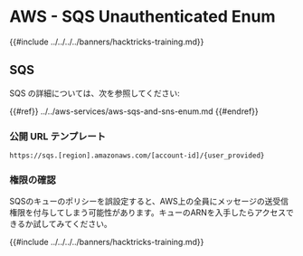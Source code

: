 # AWS - SQS Unauthenticated Enum

{{#include ../../../../banners/hacktricks-training.md}}

## SQS

SQS の詳細については、次を参照してください:

{{#ref}}
../../aws-services/aws-sqs-and-sns-enum.md
{{#endref}}

### 公開 URL テンプレート
```
https://sqs.[region].amazonaws.com/[account-id]/{user_provided}
```
### 権限の確認

SQSのキューのポリシーを誤設定すると、AWS上の全員にメッセージの送受信権限を付与してしまう可能性があります。キューのARNを入手したらアクセスできるか試してみてください。

{{#include ../../../../banners/hacktricks-training.md}}
